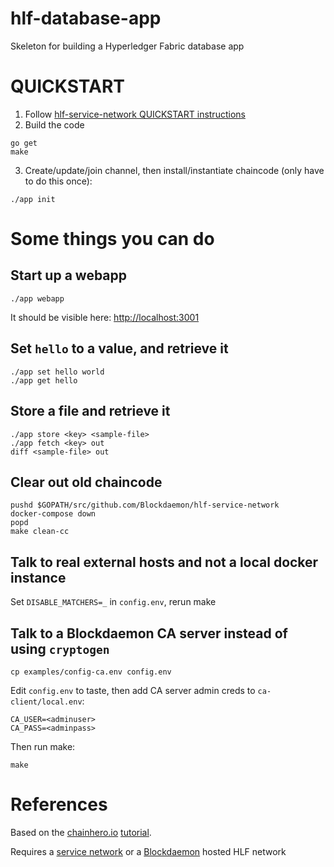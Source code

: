 # hlf-database-app
Skeleton for building a Hyperledger Fabric database app

# QUICKSTART

1. Follow [hlf-service-network QUICKSTART instructions](https://github.com/Blockdaemon/hlf-service-network/blob/master/README.md#quickstart)
2. Build the code
```
go get
make
```
3. Create/update/join channel, then install/instantiate chaincode (only have to do this once):
```
./app init
```

# Some things you can do
## Start up a webapp
```
./app webapp
```
It should be visible here: [http://localhost:3001](http://localhost:3001/)

## Set `hello` to a value, and retrieve it
```
./app set hello world
./app get hello
```

## Store a file and retrieve it
```
./app store <key> <sample-file>
./app fetch <key> out
diff <sample-file> out
```

## Clear out old chaincode
```
pushd $GOPATH/src/github.com/Blockdaemon/hlf-service-network
docker-compose down
popd
make clean-cc
```

## Talk to real external hosts and not a local docker instance
Set `DISABLE_MATCHERS=_` in `config.env`, rerun make

## Talk to a Blockdaemon CA server instead of using `cryptogen`
```
cp examples/config-ca.env config.env
```
Edit `config.env` to taste, then add CA server admin creds to `ca-client/local.env`:
```
CA_USER=<adminuser>
CA_PASS=<adminpass>
```
Then run make:
```
make
```

# References
Based on the [chainhero.io](https://chainhero.io) [tutorial](https://chainhero.io/2018/03/tutorial-build-blockchain-app-2/).

Requires a [service network](https://github.com/Blockdaemon/hlf-service-network) or a [Blockdaemon](https://blockdaemon.com/) hosted HLF network
